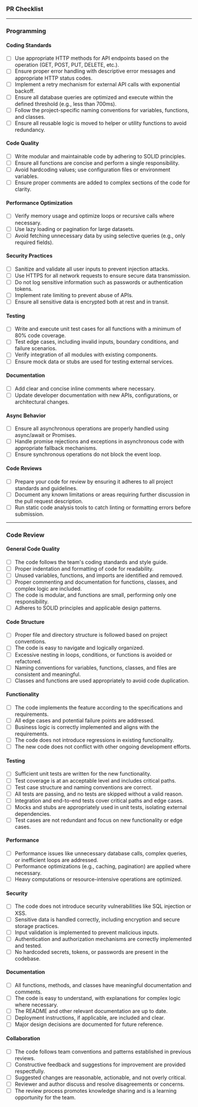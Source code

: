 ### PR Checklist
<!-- Provide a brief description of the changes in this PR -->

---

### Programming

#### Coding Standards
- [ ] Use appropriate HTTP methods for API endpoints based on the operation (GET, POST, PUT, DELETE, etc.).
- [ ] Ensure proper error handling with descriptive error messages and appropriate HTTP status codes.
- [ ] Implement a retry mechanism for external API calls with exponential backoff.
- [ ] Ensure all database queries are optimized and execute within the defined threshold (e.g., less than 700ms).
- [ ] Follow the project-specific naming conventions for variables, functions, and classes.
- [ ] Ensure all reusable logic is moved to helper or utility functions to avoid redundancy.

#### Code Quality
- [ ] Write modular and maintainable code by adhering to SOLID principles.
- [ ] Ensure all functions are concise and perform a single responsibility.
- [ ] Avoid hardcoding values; use configuration files or environment variables.
- [ ] Ensure proper comments are added to complex sections of the code for clarity.

#### Performance Optimization
- [ ] Verify memory usage and optimize loops or recursive calls where necessary.
- [ ] Use lazy loading or pagination for large datasets.
- [ ] Avoid fetching unnecessary data by using selective queries (e.g., only required fields).

#### Security Practices
- [ ] Sanitize and validate all user inputs to prevent injection attacks.
- [ ] Use HTTPS for all network requests to ensure secure data transmission.
- [ ] Do not log sensitive information such as passwords or authentication tokens.
- [ ] Implement rate limiting to prevent abuse of APIs.
- [ ] Ensure all sensitive data is encrypted both at rest and in transit.

#### Testing
- [ ] Write and execute unit test cases for all functions with a minimum of 80% code coverage.
- [ ] Test edge cases, including invalid inputs, boundary conditions, and failure scenarios.
- [ ] Verify integration of all modules with existing components.
- [ ] Ensure mock data or stubs are used for testing external services.

#### Documentation
- [ ] Add clear and concise inline comments where necessary.
- [ ] Update developer documentation with new APIs, configurations, or architectural changes.

#### Async Behavior
- [ ] Ensure all asynchronous operations are properly handled using async/await or Promises.
- [ ] Handle promise rejections and exceptions in asynchronous code with appropriate fallback mechanisms.
- [ ] Ensure synchronous operations do not block the event loop.

#### Code Reviews
- [ ] Prepare your code for review by ensuring it adheres to all project standards and guidelines.
- [ ] Document any known limitations or areas requiring further discussion in the pull request description.
- [ ] Run static code analysis tools to catch linting or formatting errors before submission.

---

### Code Review

#### General Code Quality
- [ ] The code follows the team's coding standards and style guide.
- [ ] Proper indentation and formatting of code for readability.
- [ ] Unused variables, functions, and imports are identified and removed.
- [ ] Proper commenting and documentation for functions, classes, and complex logic are included.
- [ ] The code is modular, and functions are small, performing only one responsibility.
- [ ] Adheres to SOLID principles and applicable design patterns.

#### Code Structure
- [ ] Proper file and directory structure is followed based on project conventions.
- [ ] The code is easy to navigate and logically organized.
- [ ] Excessive nesting in loops, conditions, or functions is avoided or refactored.
- [ ] Naming conventions for variables, functions, classes, and files are consistent and meaningful.
- [ ] Classes and functions are used appropriately to avoid code duplication.

#### Functionality
- [ ] The code implements the feature according to the specifications and requirements.
- [ ] All edge cases and potential failure points are addressed.
- [ ] Business logic is correctly implemented and aligns with the requirements.
- [ ] The code does not introduce regressions in existing functionality.
- [ ] The new code does not conflict with other ongoing development efforts.

#### Testing
- [ ] Sufficient unit tests are written for the new functionality.
- [ ] Test coverage is at an acceptable level and includes critical paths.
- [ ] Test case structure and naming conventions are correct.
- [ ] All tests are passing, and no tests are skipped without a valid reason.
- [ ] Integration and end-to-end tests cover critical paths and edge cases.
- [ ] Mocks and stubs are appropriately used in unit tests, isolating external dependencies.
- [ ] Test cases are not redundant and focus on new functionality or edge cases.

#### Performance
- [ ] Performance issues like unnecessary database calls, complex queries, or inefficient loops are addressed.
- [ ] Performance optimizations (e.g., caching, pagination) are applied where necessary.
- [ ] Heavy computations or resource-intensive operations are optimized.

#### Security
- [ ] The code does not introduce security vulnerabilities like SQL injection or XSS.
- [ ] Sensitive data is handled correctly, including encryption and secure storage practices.
- [ ] Input validation is implemented to prevent malicious inputs.
- [ ] Authentication and authorization mechanisms are correctly implemented and tested.
- [ ] No hardcoded secrets, tokens, or passwords are present in the codebase.

#### Documentation
- [ ] All functions, methods, and classes have meaningful documentation and comments.
- [ ] The code is easy to understand, with explanations for complex logic where necessary.
- [ ] The README and other relevant documentation are up to date.
- [ ] Deployment instructions, if applicable, are included and clear.
- [ ] Major design decisions are documented for future reference.

#### Collaboration
- [ ] The code follows team conventions and patterns established in previous reviews.
- [ ] Constructive feedback and suggestions for improvement are provided respectfully.
- [ ] Suggested changes are reasonable, actionable, and not overly critical.
- [ ] Reviewer and author discuss and resolve disagreements or concerns.
- [ ] The review process promotes knowledge sharing and is a learning opportunity for the team.